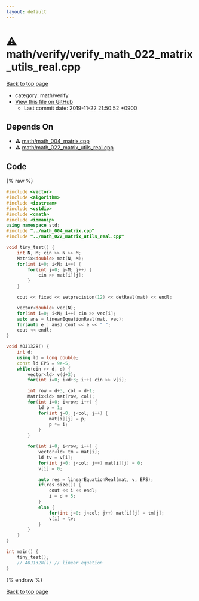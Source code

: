 ```yaml
---
layout: default
---
```


<!-- mathjax config similar to math.stackexchange -->
<script type="text/javascript" async
  src="https://cdnjs.cloudflare.com/ajax/libs/mathjax/2.7.5/MathJax.js?config=TeX-MML-AM_CHTML">
</script>
<script type="text/x-mathjax-config">
  MathJax.Hub.Config({
    TeX: { equationNumbers: { autoNumber: "AMS" }},
    tex2jax: {
      inlineMath: [ ['$','$'] ],
      processEscapes: true
    },
    "HTML-CSS": { matchFontHeight: false },
    displayAlign: "left",
    displayIndent: "2em"
  });
</script>

<script type="text/javascript" src="https://cdnjs.cloudflare.com/ajax/libs/jquery/3.4.1/jquery.min.js"></script>
<script src="https://cdn.jsdelivr.net/npm/jquery-balloon-js@1.1.2/jquery.balloon.min.js" integrity="sha256-ZEYs9VrgAeNuPvs15E39OsyOJaIkXEEt10fzxJ20+2I=" crossorigin="anonymous"></script>
<script type="text/javascript" src="../../../assets/js/copy-button.js"></script>
<link rel="stylesheet" href="../../../assets/css/copy-button.css" />


# :warning: math/verify/verify_math_022_matrix_utils_real.cpp
<a href="../../../index.html">Back to top page</a>

* category: math/verify
* <a href="{{ site.github.repository_url }}/blob/master/math/verify/verify_math_022_matrix_utils_real.cpp">View this file on GitHub</a>
    - Last commit date: 2019-11-22 21:50:52 +0900




## Depends On
* :warning: <a href="../math_004_matrix.cpp.html">math/math_004_matrix.cpp</a>
* :warning: <a href="../math_022_matrix_utils_real.cpp.html">math/math_022_matrix_utils_real.cpp</a>


## Code
{% raw %}
```cpp
#include <vector>
#include <algorithm>
#include <iostream>
#include <cstdio>
#include <cmath>
#include <iomanip>
using namespace std;
#include "../math_004_matrix.cpp"
#include "../math_022_matrix_utils_real.cpp"

void tiny_test() {
    int N, M; cin >> N >> M;
    Matrix<double> mat(N, M);
    for(int i=0; i<N; i++) {
        for(int j=0; j<M; j++) {
            cin >> mat[i][j];
        }
    }

    cout << fixed << setprecision(12) << detReal(mat) << endl;

    vector<double> vec(N);
    for(int i=0; i<N; i++) cin >> vec[i];
    auto ans = linearEquationReal(mat, vec);
    for(auto e : ans) cout << e << " ";
    cout << endl;
}

void AOJ1328() {
    int d;
    using ld = long double;
    const ld EPS = 9e-5;
    while(cin >> d, d) {
        vector<ld> v(d+3);
        for(int i=0; i<d+3; i++) cin >> v[i];

        int row = d+3, col = d+1;
        Matrix<ld> mat(row, col);
        for(int i=0; i<row; i++) {
            ld p = 1;
            for(int j=0; j<col; j++) {
                mat[i][j] = p;
                p *= i;
            }
        }

        for(int i=0; i<row; i++) {
            vector<ld> tm = mat[i];
            ld tv = v[i];
            for(int j=0; j<col; j++) mat[i][j] = 0;
            v[i] = 0;

            auto res = linearEquationReal(mat, v, EPS);
            if(res.size()) {
                cout << i << endl;
                i = d + 5;
            }
            else {
                for(int j=0; j<col; j++) mat[i][j] = tm[j];
                v[i] = tv;
            }
        }
    }
}

int main() {
    tiny_test();
    // AOJ1328(); // linear equation
}

```
{% endraw %}

<a href="../../../index.html">Back to top page</a>

